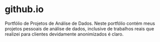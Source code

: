 # github.io
Portfólio de Projetos de Análise de Dados. Neste portfólio contém meus projetos pessoais de análise de dados, inclusive de trabalhos reais que realizei para clientes devidamente anonimizados é claro.
